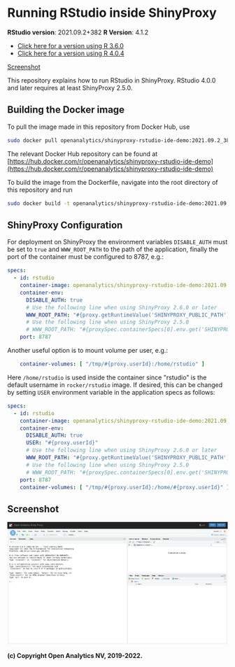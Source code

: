 # Running RStudio inside ShinyProxy

**RStudio version**: 2021.09.2+382
**R Version**: 4.1.2

- [Click here for a version using R 3.6.0](https://github.com/openanalytics/shinyproxy-rstudio-ide-demo/tree/1.2.1335__3.6.0)
- [Click here for a version using R 4.0.4](https://github.com/openanalytics/shinyproxy-rstudio-ide-demo/tree/1.4.1106__4.0.4)

[Screenshot](#screenshot)

This repository explains how to run RStudio in ShinyProxy.
RStudio 4.0.0 and later requires at least ShinyProxy 2.5.0.

## Building the Docker image

To pull the image made in this repository from Docker Hub, use

```bash
sudo docker pull openanalytics/shinyproxy-rstudio-ide-demo:2021.09.2_382__4.1.2
```

The relevant Docker Hub repository can be found at [https://hub.docker.com/r/openanalytics/shinyproxy-rstudio-ide-demo](https://hub.docker.com/r/openanalytics/shinyproxy-rstudio-ide-demo)

To build the image from the Dockerfile, navigate into the root directory of this repository and run

```bash
sudo docker build -t openanalytics/shinyproxy-rstudio-ide-demo:2021.09.2_382__4.1.2 .
```

## ShinyProxy Configuration

For deployment on ShinyProxy the environment variables `DISABLE_AUTH` must be set to `true` and `WWW_ROOT_PATH` to the path of the application, finally the port of the container must be configured to 8787, e.g.:

```yaml
specs:
  - id: rstudio
    container-image: openanalytics/shinyproxy-rstudio-ide-demo:2021.09.2_382__4.1.2
    container-env:
      DISABLE_AUTH: true
      # Use the following line when using ShinyProxy 2.6.0 or later
      WWW_ROOT_PATH: "#{proxy.getRuntimeValue('SHINYPROXY_PUBLIC_PATH')}"
      # Use the following line when using ShinyProxy 2.5.0
      # WWW_ROOT_PATH: "#{proxySpec.containerSpecs[0].env.get('SHINYPROXY_PUBLIC_PATH')}"
    port: 8787
```

Another useful option is to mount volume per user, e.g.:

```yaml
    container-volumes: [ "/tmp/#{proxy.userId}:/home/rstudio" ]
```

Here `/home/rstudio` is used inside the container since "rstudio" is the default username in `rocker/rstudio` image.
If desired, this can be changed by setting `USER` environment variable in the application specs as follows:

```yaml
specs:
  - id: rstudio
    container-image: openanalytics/shinyproxy-rstudio-ide-demo:2021.09.2_382__4.1.2
    container-env:
      DISABLE_AUTH: true
      USER: "#{proxy.userId}"
      # Use the following line when using ShinyProxy 2.6.0 or later
      WWW_ROOT_PATH: "#{proxy.getRuntimeValue('SHINYPROXY_PUBLIC_PATH')}"
      # Use the following line when using ShinyProxy 2.5.0
      # WWW_ROOT_PATH: "#{proxySpec.containerSpecs[0].env.get('SHINYPROXY_PUBLIC_PATH')}"
    port: 8787
    container-volumes: [ "/tmp/#{proxy.userId}:/home/#{proxy.userId}" ]
```

## Screenshot

![RStudio](.github/screenshots/rstudio.png)

**(c) Copyright Open Analytics NV, 2019-2022.**
